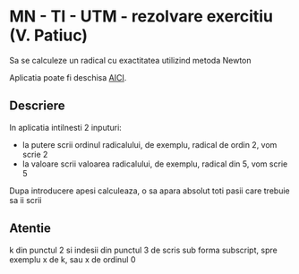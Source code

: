# MN - TI - UTM - rezolvare exercitiu (V. Patiuc)
Sa se calculeze un radical cu exactitatea utilizind metoda Newton 

Aplicatia poate fi deschisa [AICI](https://melodious-scone-b7eabf.netlify.app).

## Descriere

In aplicatia intilnesti 2 inputuri:
- la putere scrii ordinul radicalului, de exemplu, radical de ordin 2, vom scrie 2
- la valoare scrii valoarea radicalului, de exemplu, radical din 5, vom scrie 5

Dupa introducere apesi calculeaza, o sa apara absolut toti pasii care trebuie sa ii scrii

## Atentie
k din punctul 2 si indesii din punctul 3 de scris sub forma subscript, spre exemplu x de k, sau x de ordinul 0
